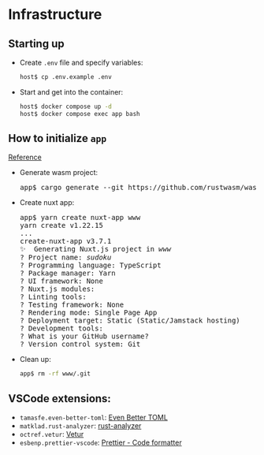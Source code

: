 # Infrastructure

## Starting up
- Create `.env` file and specify variables:
  ```bash
  host$ cp .env.example .env
  ```
- Start and get into the container:
  ```bash
  host$ docker compose up -d
  host$ docker compose exec app bash
  ```

## How to initialize `app`
[Reference]()
- Generate wasm project:
  <pre>
  app$ cargo generate --git https://github.com/rustwasm/wasm-pack-template --name <i>wasm</i>
  </pre>
- Create nuxt app:
  <pre>
  app$ yarn create nuxt-app www
  yarn create v1.22.15
  ...
  create-nuxt-app v3.7.1
  ✨  Generating Nuxt.js project in <i>www</i>
  ? Project name: <i>sudoku</i>
  ? Programming language: TypeScript
  ? Package manager: Yarn
  ? UI framework: None
  ? Nuxt.js modules:
  ? Linting tools:
  ? Testing framework: None
  ? Rendering mode: Single Page App
  ? Deployment target: Static (Static/Jamstack hosting)
  ? Development tools:
  ? What is your GitHub username?
  ? Version control system: Git
  </pre>
- Clean up:
  ```bash
  app$ rm -rf www/.git
  ```

## VSCode extensions:
- `tamasfe.even-better-toml`: [Even Better TOML](https://marketplace.visualstudio.com/items?itemName=tamasfe.even-better-toml)
- `matklad.rust-analyzer`: [rust-analyzer](https://marketplace.visualstudio.com/items?itemName=matklad.rust-analyzer)
- `octref.vetur`: [Vetur](https://marketplace.visualstudio.com/items?itemName=octref.vetur)
- `esbenp.prettier-vscode`: [Prettier - Code formatter](https://marketplace.visualstudio.com/items?itemName=esbenp.prettier-vscode)
